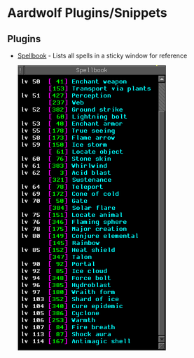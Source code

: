 # Aardwolf Plugins/Snippets

## Plugins

- [Spellbook](Spellbook.xml) - Lists all spells in a sticky window for reference
  
  ![Spellbook](images/Spellbook.png)

